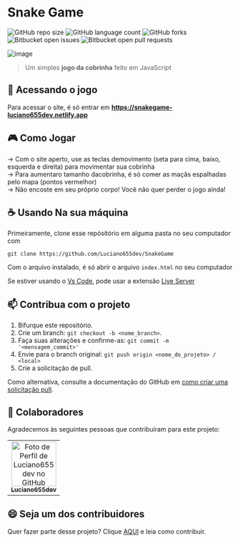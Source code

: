 # Snake Game

![GitHub repo size](https://img.shields.io/github/repo-size/luciano655dev/SnakeGame?style=for-the-badge)
![GitHub language count](https://img.shields.io/github/languages/count/luciano655dev/SnakeGame?style=for-the-badge)
![GitHub forks](https://img.shields.io/github/forks/luciano655dev/SnakeGame?style=for-the-badge)
![Bitbucket open issues](https://img.shields.io/bitbucket/issues/luciano655dev/SnakeGame?style=for-the-badge)
![Bitbucket open pull requests](https://img.shields.io/bitbucket/pr-raw/luciano655dev/SnakeGame?style=for-the-badge)

![image](https://user-images.githubusercontent.com/83819836/203625998-691c8182-5d81-42ac-90fe-1e3595a16e1c.png)

> Um simples **jogo da cobrinha** feito em JavaScript

## 🚀 Acessando o jogo

Para acessar o site, é só entrar em **https://snakegame-luciano655dev.netlify.app**

## 🎮 Como Jogar
-> Com o site aperto, use as teclas demovimento (seta para cima, baixo, esquerda e direita) para movimentar sua cobrinha</br>
-> Para aumentaro tamanho dacobrinha, é só comer as maçãs espalhadas pelo mapa (pontos vermelhor)</br>
-> Não encoste em seu próprio corpo! Você não quer perder o jogo ainda!</br>

## ☕ Usando Na sua máquina

Primeiramente, clone esse repósitório em alguma pasta no seu computador com
```
git clone https://github.com/Luciano655dev/SnakeGame
```

Com o arquivo instalado, é só abrir o arquivo `index.html` no seu computador

Se estiver usando o <a href="https://code.visualstudio.com">Vs Code</a>, pode usar a extensão <a href="https://marketplace.visualstudio.com/items?itemName=ritwickdey.LiveServer">Live Server</a>

## 📫 Contribua com o projeto

1. Bifurque este repositório.
2. Crie um branch: `git checkout -b <nome_branch>`.
3. Faça suas alterações e confirme-as: `git commit -m '<mensagem_commit>'`
4. Envie para o branch original: `git push origin <nome_do_projeto> / <local>`
5. Crie a solicitação de pull.

Como alternativa, consulte a documentação do GitHub em [como criar uma solicitação pull](https://help.github.com/en/github/collaborating-with-issues-and-pull-requests/creating-a-pull-request).

## 🤝 Colaboradores
Agradecemos às seguintes pessoas que contribuíram para este projeto:

<table>
  <tr>
    <td align="center">
      <a href="https://github.com/luciano655dev">
        <img src="https://avatars.githubusercontent.com/u/83819836?s=96&v=4" width="100px;" alt="Foto de Perfil de Luciano655dev no GitHub"/><br>
        <sub>
          <b>Luciano655dev</b>
        </sub>
      </a>
    </td>
  </tr>
</table>


## 😄 Seja um dos contribuidores<br>

Quer fazer parte desse projeto? Clique [AQUI](CONTRIBUTING.md) e leia como contribuir.
